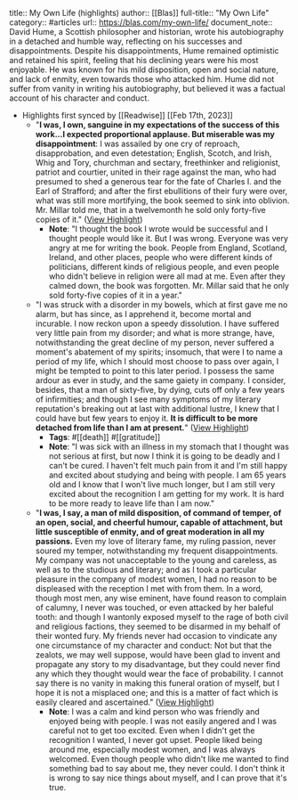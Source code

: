 title:: My Own Life (highlights)
author:: [[Blas]]
full-title:: "My Own Life"
category:: #articles
url:: https://blas.com/my-own-life/
document_note:: David Hume, a Scottish philosopher and historian, wrote his autobiography in a detached and humble way, reflecting on his successes and disappointments. Despite his disappointments, Hume remained optimistic and retained his spirit, feeling that his declining years were his most enjoyable. He was known for his mild disposition, open and social nature, and lack of enmity, even towards those who attacked him. Hume did not suffer from vanity in writing his autobiography, but believed it was a factual account of his character and conduct.

- Highlights first synced by [[Readwise]] [[Feb 17th, 2023]]
	- "**I was, I own, sanguine in my expectations of the success of this work...I expected proportional applause. But miserable was my disappointment**: I was assailed by one cry of reproach, disapprobation, and even detestation; English, Scotch, and Irish, Whig and Tory, churchman and sectary, freethinker and religionist, patriot and courtier, united in their rage against the man, who had presumed to shed a generous tear for the fate of Charles I. and the Earl of Strafford; and after the first ebullitions of their fury were over, what was still more mortifying, the book seemed to sink into oblivion. Mr. Millar told me, that in a twelvemonth he sold only forty-five copies of it." ([View Highlight](https://read.readwise.io/read/01gse80wtb7aj9cr7fzbpz3ksc))
		- **Note**: "I thought the book I wrote would be successful and I thought people would like it. But I was wrong. Everyone was very angry at me for writing the book. People from England, Scotland, Ireland, and other places, people who were different kinds of politicians, different kinds of religious people, and even people who didn't believe in religion were all mad at me. Even after they calmed down, the book was forgotten. Mr. Millar said that he only sold forty-five copies of it in a year."
	- "I was struck with a disorder in my bowels, which at first gave me no alarm, but has since, as I apprehend it, become mortal and incurable. I now reckon upon a speedy dissolution. I have suffered very little pain from my disorder; and what is more strange, have, notwithstanding the great decline of my person, never suffered a moment's abatement of my spirits; insomuch, that were I to name a period of my life, which I should most choose to pass over again, I might be tempted to point to this later period. I possess the same ardour as ever in study, and the same gaiety in company. I consider, besides, that a man of sixty-five, by dying, cuts off only a few years of infirmities; and though I see many symptoms of my literary reputation's breaking out at last with additional lustre, I knew that I could have but few years to enjoy it. **It is difficult to be more detached from life than I am at present.**" ([View Highlight](https://read.readwise.io/read/01gse82kptbxq5sx84pf5ds1w7))
		- **Tags**: #[[death]] #[[gratitude]]
		- **Note**: "I was sick with an illness in my stomach that I thought was not serious at first, but now I think it is going to be deadly and I can't be cured. I haven't felt much pain from it and I'm still happy and excited about studying and being with people. I am 65 years old and I know that I won't live much longer, but I am still very excited about the recognition I am getting for my work. It is hard to be more ready to leave life than I am now."
	- "**I was, I say, a man of mild disposition, of command of temper, of an open, social, and cheerful humour, capable of attachment, but little susceptible of enmity, and of great moderation in all my passions.** Even my love of literary fame, my ruling passion, never soured my temper, notwithstanding my frequent disappointments. My company was not unacceptable to the young and careless, as well as to the studious and literary; and as I took a particular pleasure in the company of modest women, I had no reason to be displeased with the reception I met with from them. In a word, though most men, any wise eminent, have found reason to complain of calumny, I never was touched, or even attacked by her baleful tooth: and though I wantonly exposed myself to the rage of both civil and religious factions, they seemed to be disarmed in my behalf of their wonted fury. My friends never had occasion to vindicate any one circumstance of my character and conduct: Not but that the zealots, we may well suppose, would have been glad to invent and propagate any story to my disadvantage, but they could never find any which they thought would wear the face of probability. I cannot say there is no vanity in making this funeral oration of myself, but I hope it is not a misplaced one; and this is a matter of fact which is easily cleared and ascertained." ([View Highlight](https://read.readwise.io/read/01gse81nc0b6e2239gpf9vkhk2))
		- **Note**: I was a calm and kind person who was friendly and enjoyed being with people. I was not easily angered and I was careful not to get too excited. Even when I didn't get the recognition I wanted, I never got upset. People liked being around me, especially modest women, and I was always welcomed. Even though people who didn't like me wanted to find something bad to say about me, they never could. I don't think it is wrong to say nice things about myself, and I can prove that it's true.